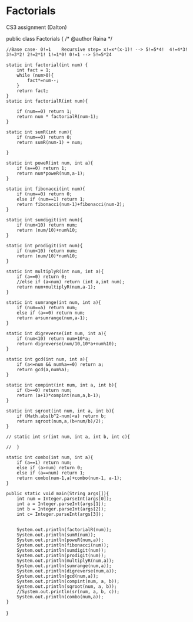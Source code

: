 # Factorials
CS3 assignment (Dalton)

public class Factorials {
	/*
	@author Raina
	 */



	//Base case- 0!=1    Recursive step= x!=x*(x-1)! --> 5!=5*4!  4!=4*3!  3!=3*2! 2!=2*1! 1!=1*0! 0!=1 --> 5!=5*24

	static int factorial(int num) {
		int fact = 1;
		while (num>0){
			fact*=num--;
		}
		return fact;
	}
	static int factorialR(int num){

		if (num==0) return 1;
		return num * factorialR(num-1);
	}

	static int sumR(int num){
		if (num==0) return 0;
		return sumR(num-1) + num;

	}

	static int poweR(int num, int a){
		if (a==0) return 1;
		return num*poweR(num,a-1);
	}

	static int fibonacci(int num){
		if (num==0) return 0;
		else if (num==1) return 1;
		return fibonacci(num-1)+fibonacci(num-2);
	}

	static int sumdigit(int num){
		if (num<10) return num;
		return (num/10)+num%10;
	}

	static int prodigit(int num){
		if (num<10) return num;
		return (num/10)*num%10;
	}

	static int multiplyR(int num, int a){
		if (a==0) return 0;
		//else if (a<num) return (int a,int num);
		return num+multiplyR(num,a-1);
	}

	static int sumrange(int num, int a){
		if (num==a) return num;
		else if (a==0) return num;
		return a+sumrange(num,a-1); 
	}

	static int digreverse(int num, int a){
		if (num<10) return num+10*a;
		return digreverse(num/10,10*a+num%10);
	}

	static int gcd(int num, int a){
		if (a<=num && num%a==0) return a;
		return gcd(a,num%a);
	}

	static int compint(int num, int a, int b){
		if (b==0) return num;
		return (a+1)*compint(num,a,b-1);
	}

	static int sqroot(int num, int a, int b){
		if (Math.abs(b^2-num)<a) return b;
		return sqroot(num,a,(b+num/b)/2);
	}

	// static int sr(int num, int a, int b, int c){

	//  }

	static int combo(int num, int a){
		if (a==1) return num;
		else if (a>num) return 0;
		else if (a==num) return 1;
		return combo(num-1,a)+combo(num-1, a-1);
	}

	public static void main(String args[]){
		int num = Integer.parseInt(args[0]);
		int a = Integer.parseInt(args[1]);
		int b = Integer.parseInt(args[2]);
		int c= Integer.parseInt(args[3]);


		System.out.println(factorialR(num));
		System.out.println(sumR(num));
		System.out.println(poweR(num,a));
		System.out.println(fibonacci(num));
		System.out.println(sumdigit(num));
		System.out.println(prodigit(num));
		System.out.println(multiplyR(num,a));
		System.out.println(sumrange(num,a));
		System.out.println(digreverse(num,a));
		System.out.println(gcd(num,a));
		System.out.println(compint(num, a, b));
		System.out.println(sqroot(num, a, b));
		//System.out.println(sr(num, a, b, c));
		System.out.println(combo(num,a));
	}
}

